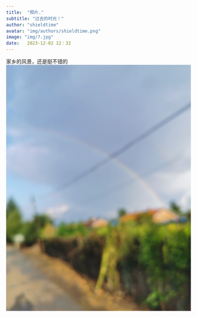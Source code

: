 ```yaml
---
title:  "照片."
subtitle: "过去的时光！"
author: "shieldtime"
avatar: "img/authors/shieldtime.png"
image: "img/7.jpg"
date:   2023-12-02 12：32
---
```


家乡的风景，还是挺不错的
<img src="img/2.jpg"  class="img" />